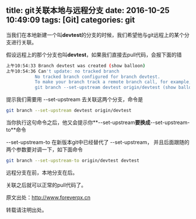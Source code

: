 title: git关联本地与远程分支
date: 2016-10-25 10:49:09
tags: [Git]
categories: git
---

当我们在本地新建一个叫**devtest**的分支的时候，我们希望他与git远程上的某个分支进行关联。

假设远程上的那个分支也叫**devtest**，如果我们直接去pull代码，会报下面的错

<!-- more -->

```bash
上午10:54:33 Branch devtest was created (show balloon)
上午10:54:36 Can't update: no tracked branch
           No tracked branch configured for branch devtest.
           To make your branch track a remote branch call, for example,
           git branch --set-upstream devtest origin/devtest (show balloon)
```

提示我们需要用 --set-upstream 去关联这两个分支，命令是

```bash
git branch --set-upstream devtest origin/devtest
```

当你执行这句命令之后，他又会提示你**--set-upstream**要换成**--set-upstream-to**命令

--set-upstream-to 在新版本git中已经替代了 --set-upstream， 并且后面跟随的两个参数要对调一下，如下面命令

```bash
git branch --set-upstream-to origin/devtest devtest
```

远程分支在前，本地分支在后。

关联之后就可以正常的pull代码了。

原文出处：http://www.foreverpx.cn

转载请注明出处。
